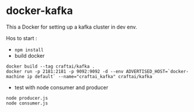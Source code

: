 # docker-kafka

This a Docker for setting up a kafka cluster in dev env.


Hos to start : 

- `npm install`
- build docker

```
docker build --tag craftai/kafka .
docker run -p 2181:2181 -p 9092:9092 -d --env ADVERTISED_HOST=`docker-machine ip default` --name="craftai_kafka" craftai/kafka
```
- test with node consumer and producer
```
node producer.js
node consumer.js
```
